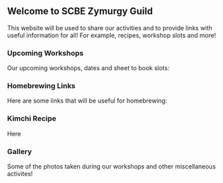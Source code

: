 ## Welcome to SCBE Zymurgy Guild

This website will be used to share our activities and to provide links with useful information for all! For example, recipes, workshop slots and more!

### Upcoming Workshops

Our upcoming workshops, dates and sheet to book slots:

### Homebrewing Links

Here are some links that will be useful for homebrewing:

### Kimchi Recipe

Here

### Gallery

Some of the photos taken during our workshops and other miscellaneous activites!
